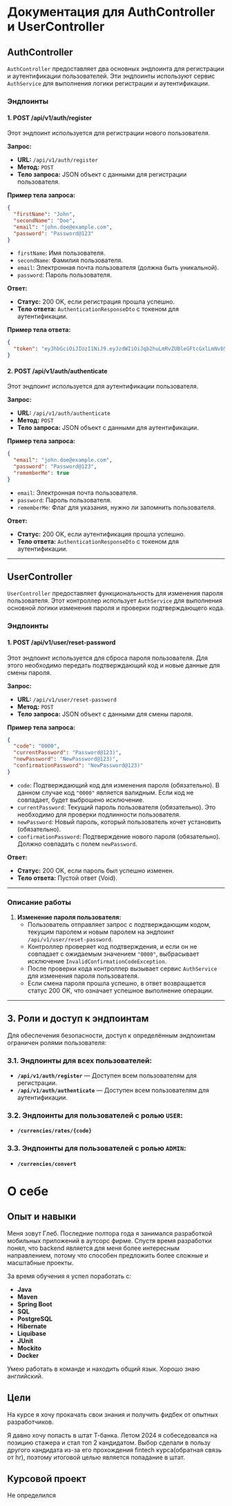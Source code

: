 
# Документация для AuthController и UserController

## AuthController

`AuthController` предоставляет два основных эндпоинта для регистрации и аутентификации пользователей. Эти эндпоинты используют сервис `AuthService` для выполнения логики регистрации и аутентификации.

### Эндпоинты

#### 1. **POST /api/v1/auth/register**
Этот эндпоинт используется для регистрации нового пользователя.

**Запрос:**
- **URL:** `/api/v1/auth/register`
- **Метод:** `POST`
- **Тело запроса:** JSON объект с данными для регистрации пользователя.

**Пример тела запроса:**
```json
{
  "firstName": "John",
  "secondName": "Doe",
  "email": "john.doe@example.com",
  "password": "Password@123"
}
```

- `firstName`: Имя пользователя.
- `secondName`: Фамилия пользователя.
- `email`: Электронная почта пользователя (должна быть уникальной).
- `password`: Пароль пользователя.

**Ответ:**
- **Статус:** 200 OK, если регистрация прошла успешно.
- **Тело ответа:** `AuthenticationResponseDto` с токеном для аутентификации.

**Пример тела ответа:**
```json
{
  "token": "eyJhbGciOiJIUzI1NiJ9.eyJzdWIiOiJqb2huLmRvZUBleGFtcGxlLmNvbSIsImlhdCI6MTY0MjYyMzAwMCwiZXhwIjoxNjQyNjI2NjAwfQ.xxxxx"
}
```

#### 2. **POST /api/v1/auth/authenticate**
Этот эндпоинт используется для аутентификации пользователя.

**Запрос:**
- **URL:** `/api/v1/auth/authenticate`
- **Метод:** `POST`
- **Тело запроса:** JSON объект с данными для аутентификации.

**Пример тела запроса:**
```json
{
  "email": "john.doe@example.com",
  "password": "Password@123",
  "rememberMe": true
}
```

- `email`: Электронная почта пользователя.
- `password`: Пароль пользователя.
- `rememberMe`: Флаг для указания, нужно ли запомнить пользователя.

**Ответ:**
- **Статус:** 200 OK, если аутентификация прошла успешно.
- **Тело ответа:** `AuthenticationResponseDto` с токеном для аутентификации.

---

## UserController

`UserController` предоставляет функциональность для изменения пароля пользователя. Этот контроллер использует `AuthService` для выполнения основной логики изменения пароля и проверки подтверждающего кода.

### Эндпоинты

#### 1. **POST /api/v1/user/reset-password**
Этот эндпоинт используется для сброса пароля пользователя. Для этого необходимо передать подтверждающий код и новые данные для смены пароля.

**Запрос:**
- **URL:** `/api/v1/user/reset-password`
- **Метод:** `POST`
- **Тело запроса:** JSON объект с данными для смены пароля.

**Пример тела запроса:**
```json
{
  "code": "0000",
  "currentPassword": "Password@123)",
  "newPassword": "NewPassword@123)",
  "confirmationPassword": "NewPassword@123)"
}
```

- `code`: Подтверждающий код для изменения пароля (обязательно). В данном случае код `"0000"` является валидным. Если код не совпадает, будет выброшено исключение.
- `currentPassword`: Текущий пароль пользователя (обязательно). Это необходимо для проверки подлинности пользователя.
- `newPassword`: Новый пароль, который пользователь хочет установить (обязательно).
- `confirmationPassword`: Подтверждение нового пароля (обязательно). Должно совпадать с полем `newPassword`.

**Ответ:**
- **Статус:** 200 OK, если пароль был успешно изменен.
- **Тело ответа:** Пустой ответ (Void).

---

### Описание работы

1. **Изменение пароля пользователя:**
    - Пользователь отправляет запрос с подтверждающим кодом, текущим паролем и новым паролем на эндпоинт `/api/v1/user/reset-password`.
    - Контроллер проверяет код подтверждения, и если он не совпадает с ожидаемым значением `"0000"`, выбрасывает исключение `InvalidConfirmationCodeException`.
    - После проверки кода контроллер вызывает сервис `AuthService` для изменения пароля пользователя.
    - Если смена пароля прошла успешно, в ответ возвращается статус 200 OK, что означает успешное выполнение операции.

---


## 3. Роли и доступ к эндпоинтам

Для обеспечения безопасности, доступ к определённым эндпоинтам ограничен ролями пользователя:

### 3.1. Эндпоинты для всех пользователей:
- **`/api/v1/auth/register`** — Доступен всем пользователям для регистрации.
- **`/api/v1/auth/authenticate`** — Доступен всем пользователям для аутентификации.

### 3.2. Эндпоинты для пользователей с ролью `USER`:
- **`/currencies/rates/{code}`**

### 3.3. Эндпоинты для пользователей с ролью `ADMIN`:
- **`/currencies/convert`**


# О себе

## Опыт и навыки

Меня зовут Глеб. Последние полтора года я занимался разработкой мобильных приложений в аутсорс фирме. Спустя время разработки понял, что backend является для меня более интересным направлением, потому что способен предложить более сложные и масштабные проекты.

За время обучения я успел поработать с:
- **Java**
- **Maven**
- **Spring Boot**
- **SQL**
- **PostgreSQL**
- **Hibernate**
- **Liquibase**
- **JUnit**
- **Mockito**
- **Docker**

Умею работать в команде и находить общий язык. Хорошо знаю английский.

## Цели

На курсе я хочу прокачать свои знания и получить фидбек от опытных разработчиков.

Я давно хочу попасть в штат Т-банка. Летом 2024 я собеседовался на позицию стажера и стал топ 2 кандидатом. Выбор сделали в пользу другого кандидата из-за его прохождения fintech курса(обратная связь от hr), поэтому итоговой целью является попадание в штат.


## Курсовой проект

Не определился